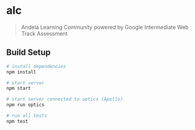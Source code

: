 # alc

> Andela Learning Community powered by Google Intermediate Web Track Assessment

## Build Setup

``` bash
# install dependencies
npm install

# start server
npm start

# start server connected to optics (Apollo)
npm run optics

# run all tests
npm test
```

